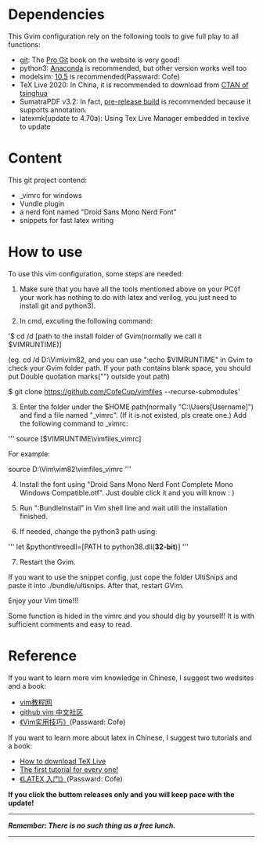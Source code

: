 # Dependencies
This Gvim configuration rely on the following tools to give full play to all functions:

- [git](https://git-scm.com/): The [Pro Git](https://git-scm.com/book/zh/v2) book on the website is very good!
- python3: [Anaconda](https://docs.anaconda.com/anaconda/install/windows/) is recommended, but other version works well too
- modelsim: [10.5](https://pan.baidu.com/s/1DH2bGxgQMriJYxdRYSIHFw) is recommended(Passward: Cofe)
- TeX Live 2020: In China, it is recommended to download from [CTAN of tsinghua](https://mirrors.tuna.tsinghua.edu.cn/CTAN/systems/mac/mactex/MacTeX.pkg)
- SumatraPDF v3.2: In fact, [pre-release build](https://www.sumatrapdfreader.org/prerelease.html) is recommended because it supports annotation.
- latexmk(update to 4.70a): Using Tex Live Manager embedded in texlive to update

# Content
This git project contend:

- _vimrc for windows
- Vundle plugin
- a nerd font named "Droid Sans Mono Nerd Font"
- snippets for fast latex writing

# How to use
To use this vim configuration, some steps are needed:

1. Make sure that you have all the tools mentioned above on your PC(if your work has nothing to do with latex and verilog, you just need to install git and python3). 

2. In cmd, excuting the following command:

'$ cd /d [path to the install folder of Gvim(normally we call it $VIMRUNTIME)]

(eg. cd /d D:\Vim\vim82, and you can use ":echo $VIMRUNTIME" in Gvim to check your Gvim folder path. If your path contains blank space, you should put Double quotation marks("") outside yout path)

$ git clone https://github.com/CofeCup/vimfiles --recurse-submodules'

3. Enter the folder under the $HOME path(normally "C:\Users\[Username]") and find a file named "_vimrc". (If it is not existed, pls create one.) Add the following command to _vimrc:

'''
source [$VIMRUNTIME\vimfiles\_vimrc]

For example:

source D:\Vim\vim82\vimfiles\_vimrc
'''

4. Install the font using "Droid Sans Mono Nerd Font Complete Mono Windows Compatible.otf". Just double click it and you will know : )

5. Run ":BundleInstall" in Vim shell line and wait utill the installation finished.

6. If needed, change the python3 path using:

'''
let &pythonthreedll=[PATH to python38.dll(**32-bit**)]
'''

7. Restart the Gvim.

If you want to use the snippet config, just cope the folder UltiSnips and paste it into ./bundle/ultisnips. After that, restart GVim. 

Enjoy your Vim time!!!

Some function is hided in the vimrc and you should dig by yourself! It is with sufficient comments and easy to read.

# Reference
If you want to learn more vim knowledge in Chinese, I suggest two wedsites and a book:

- [vim教程网](https://vimjc.com)
- [github vim 中文社区](https://github.com/vim-china)
- [《Vim实用技巧》](https://pan.baidu.com/s/1snz-fOPIkw6DUleIKs7Vrw)(Passward: Cofe)

If you want to learn more about latex in Chinese, I suggest two tutorials and a book:

- [How to download TeX Live](https://liam.page/texlive/)
- [The first tutorial for every one!](https://liam.page/2014/09/08/latex-introduction/)
- [《LATEX 入门》](https://pan.baidu.com/s/1ye7qb1Ab8G2BZlByqtSuWA)(Passward: Cofe)

**If you click the buttom releases only and you will keep pace with the update!**

*****************************************************
***Remember: There is no such thing as a free lunch.***
*****************************************************

